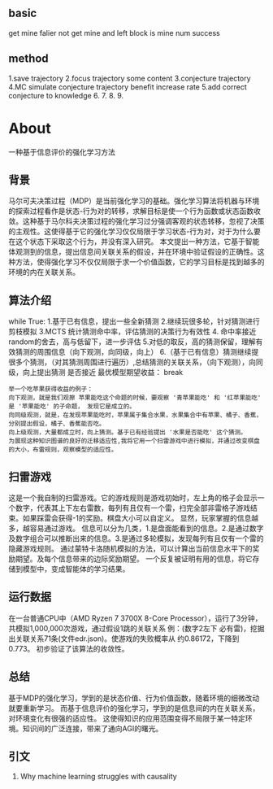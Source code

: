 basic
----

get mine falier
not get mine and left block is mine num success

method
-----------

1.save trajectory 
2.focus trajectory some content
3.conjecture trajectory
4.MC simulate conjecture trajectory benefit increase rate 
5.add correct conjecture to knowledge
6.
7.
8.
9.


About
=====

一种基于信息评价的强化学习方法




背景
-------

马尔可夫决策过程（MDP）是当前强化学习的基础。强化学习算法将机器与环境的探索过程看作是状态-行为对的转移，求解目标是使一个行为函数或状态函数收敛。这种基于马尔科夫决策过程的强化学习过分强调客观的状态转移，忽视了决策的主观性。这使得基于它的强化学习仅仅局限于学习状态-行为对，对于为什么要在这个状态下采取这个行为，并没有深入研究。
本文提出一种方法，它基于智能体观测到的信息，提出信息间关联关系的假设，并在环境中验证假设的正确性。这种方法，使得强化学习不仅仅局限于求一个价值函数，它的学习目标是找到越多的环境的内在关联关系。

算法介绍
-----

while True:
1.基于已有信息，提出一些全新猜测
2.继续玩很多轮，针对猜测进行剪枝模拟
3.MCTS 统计猜测命中率，评估猜测的决策行为有效性
4. 命中率接近random的舍去，高与低留下，进一步评估
5.对低的取反，高的猜测保留，理解有效猜测的周围信息（向下观测，向同级，向上）
6.（基于已有信息）猜测继续提很多个猜测，（对其猜测周围进行遍历）,总结猜测的关联关系，（向下观测），向同级，向上提出猜测
是否接近 最优模型期望收益：
break

    举一个吃苹果获得收益的例子：
    向下观测，就是我们观擦 苹果能吃这个命题的时候，要观察 '青苹果能吃' 和 '红苹果能吃' 是 '苹果能吃' 的子命题， 发现它是成立的。
    向同级观测，就是，在发现苹果能吃时，苹果属于集合水果，水果集合中有苹果、橘子、香蕉，分别提出假设，橘子、香蕉能否吃。
    向上级观测，大量都成立时，向上猜测。基于已有经验提出 '水果是否能吃' 这个猜测。
    为展现这种知识图谱的良好的迁移适应性,我将它用一个扫雷游戏中进行模拟，并通过改变棋盘的大小，布雷规则，观察模型的适应性。
    
    
    
扫雷游戏
-----

这是一个我自制的扫雷游戏。它的游戏规则是游戏初始时，左上角的格子会显示一个数字，代表其上下左右雷数，每列有且仅有一个雷，扫完全部非雷格子游戏结束。如果踩雷会获得-1的奖励。棋盘大小可以自定义。
显然，玩家掌握的信息越多，越容易通过游戏。
信息可以分为几类，1.是盘面能看到的信息。2.是通过数字及数字组合可以推断出来的信息。3.是通过多轮模拟，发现每列有且仅有一个雷的隐藏游戏规则。
通过蒙特卡洛随机模拟的方法，可以计算出当前信息水平下的奖励期望。及每个信息带来的边际奖励期望。
一个反复被证明有用的信息，将它存储到模型中，变成智能体的学习结果。

运行数据
-------

在一台普通CPU中（AMD Ryzen 7 3700X 8-Core Processor），运行了3分钟，共模拟1,000,000次游戏，通过假设1跳的关联关系 例：(数字2左下 必有雷)，挖掘出关联关系71条(文件edr.json)。使游戏的失败概率从 约0.86172，下降到0.773。 初步验证了该算法的收敛性。

总结
-------

基于MDP的强化学习，学到的是状态价值、行为价值函数，随着环境的细微改动就要重新学习。 而基于信息评价的强化学习，学到的是信息间的内在关联关系，对环境变化有很强的适应性。 这使得知识的应用范围变得不局限于某一特定环境。知识间的广泛连接，带来了通向AGI的曙光。

引文
------------

1. Why machine learning struggles with causality
